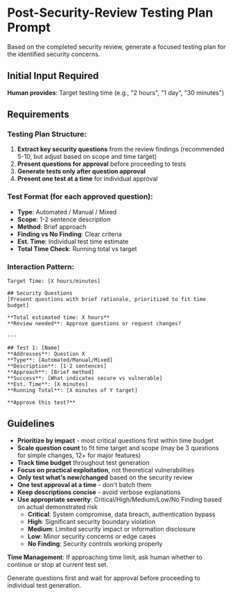 # Post-Security-Review Testing Plan Prompt

Based on the completed security review, generate a focused testing plan for the identified security concerns.

## Initial Input Required
**Human provides**: Target testing time (e.g., "2 hours", "1 day", "30 minutes")

## Requirements

### Testing Plan Structure:
1. **Extract key security questions** from the review findings (recommended 5-10, but adjust based on scope and time target)
2. **Present questions for approval** before proceeding to tests
3. **Generate tests only after question approval**
4. **Present one test at a time** for individual approval

### Test Format (for each approved question):
- **Type**: Automated / Manual / Mixed
- **Scope**: 1-2 sentence description  
- **Method**: Brief approach
- **Finding vs No Finding**: Clear criteria
- **Est. Time**: Individual test time estimate
- **Total Time Check**: Running total vs target

### Interaction Pattern:
```
Target Time: [X hours/minutes]

## Security Questions
[Present questions with brief rationale, prioritized to fit time budget]

**Total estimated time: X hours**
**Review needed**: Approve questions or request changes?

---

## Test 1: [Name]
**Addresses**: Question X
**Type**: [Automated/Manual/Mixed]
**Description**: [1-2 sentences]
**Approach**: [Brief method]
**Success**: [What indicates secure vs vulnerable]
**Est. Time**: [X minutes]
**Running Total**: [X minutes of Y target]

**Approve this test?**
```

## Guidelines
- **Prioritize by impact** - most critical questions first within time budget
- **Scale question count** to fit time target and scope (may be 3 questions for simple changes, 12+ for major features)
- **Track time budget** throughout test generation
- **Focus on practical exploitation**, not theoretical vulnerabilities
- **Only test what's new/changed** based on the security review
- **One test approval at a time** - don't batch them
- **Keep descriptions concise** - avoid verbose explanations
- **Use appropriate severity**: Critical/High/Medium/Low/No Finding based on actual demonstrated risk
  - **Critical**: System compromise, data breach, authentication bypass
  - **High**: Significant security boundary violation
  - **Medium**: Limited security impact or information disclosure
  - **Low**: Minor security concerns or edge cases
  - **No Finding**: Security controls working properly

**Time Management**: If approaching time limit, ask human whether to continue or stop at current test set.

Generate questions first and wait for approval before proceeding to individual test generation.